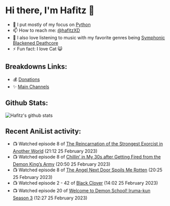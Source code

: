 # Hi there, I'm Hafitz 👋
- 🐍 I put mostly of my focus on [Python](https://python.org)
- 📫 How to reach me: [@hafitzXD](https://t.me/hafitzXD)
- 🎵 I also love listening to music with my favorite genres being [Symphonic Blackened Deathcore](https://youtu.be/qyYmS_iBcy4)
- ⚡ Fun fact: I love Cat 😺

## Breakdowns Links:
- 💰 [Donations](https://t.me/TheBreakdowns/2)
- ✨ [Main Channels](https://t.me/TheBreakdowns)

## Github Stats:
![Hafitz's github stats](https://github-readme-stats.vercel.app/api?username=breakdowns&show_icons=true&count_private=true&bg_color=00000000&text_color=777)

## Recent AniList activity:
<!-- ANILIST_ACTIVITY:start -->

-   📺 Watched episode 8 of [The Reincarnation of the Strongest Exorcist in Another World](https://anilist.co/anime/144553) (21:12 25 February 2023)
-   📺 Watched episode 8 of [Chillin’ in My 30s after Getting Fired from the Demon King’s Army](https://anilist.co/anime/152523) (20:50 25 February 2023)
-   📺 Watched episode 8 of [The Angel Next Door Spoils Me Rotten](https://anilist.co/anime/143338) (20:25 25 February 2023)
-   📺 Watched episode 2 - 42 of [Black Clover](https://anilist.co/anime/97940) (14:02 25 February 2023)
-   📺 Watched episode 20 of [Welcome to Demon School! Iruma-kun Season 3](https://anilist.co/anime/139092) (12:27 25 February 2023)

<!-- ANILIST_ACTIVITY:end -->
